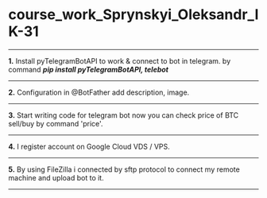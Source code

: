 # course_work_Sprynskyi_Oleksandr_IK-31
***
**1.** Install pyTelegramBotAPI to work & connect to bot in telegram. by command *__pip install pyTelegramBotAPI, telebot__*
***
**2.** Configuration in @BotFather add description, image.
***
**3.** Start writing code for telegram bot now you can check price of BTC sell/buy by command 'price'.
***
**4.** I register account on Google Cloud VDS / VPS.
***
**5.** By using FileZilla i connected by sftp protocol to connect my remote machine and upload bot to it.
***